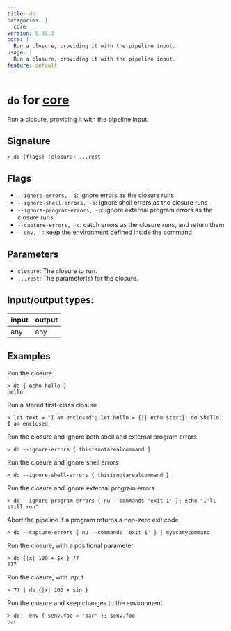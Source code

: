 ```yaml
---
title: do
categories: |
  core
version: 0.92.3
core: |
  Run a closure, providing it with the pipeline input.
usage: |
  Run a closure, providing it with the pipeline input.
feature: default
---
```

<!-- This file is automatically generated. Please edit the command in https://github.com/nushell/nushell instead. -->

# `do` for [core](/commands/categories/core.md)

<div class='command-title'>Run a closure, providing it with the pipeline input.</div>

## Signature

```> do {flags} (closure) ...rest```

## Flags

 -  `--ignore-errors, -i`: ignore errors as the closure runs
 -  `--ignore-shell-errors, -s`: ignore shell errors as the closure runs
 -  `--ignore-program-errors, -p`: ignore external program errors as the closure runs
 -  `--capture-errors, -c`: catch errors as the closure runs, and return them
 -  `--env, -`: keep the environment defined inside the command

## Parameters

 -  `closure`: The closure to run.
 -  `...rest`: The parameter(s) for the closure.


## Input/output types:

| input | output |
| ----- | ------ |
| any   | any    |

## Examples

Run the closure
```nu
> do { echo hello }
hello
```

Run a stored first-class closure
```nu
> let text = "I am enclosed"; let hello = {|| echo $text}; do $hello
I am enclosed
```

Run the closure and ignore both shell and external program errors
```nu
> do --ignore-errors { thisisnotarealcommand }

```

Run the closure and ignore shell errors
```nu
> do --ignore-shell-errors { thisisnotarealcommand }

```

Run the closure and ignore external program errors
```nu
> do --ignore-program-errors { nu --commands 'exit 1' }; echo "I'll still run"

```

Abort the pipeline if a program returns a non-zero exit code
```nu
> do --capture-errors { nu --commands 'exit 1' } | myscarycommand

```

Run the closure, with a positional parameter
```nu
> do {|x| 100 + $x } 77
177
```

Run the closure, with input
```nu
> 77 | do {|x| 100 + $in }

```

Run the closure and keep changes to the environment
```nu
> do --env { $env.foo = 'bar' }; $env.foo
bar
```

